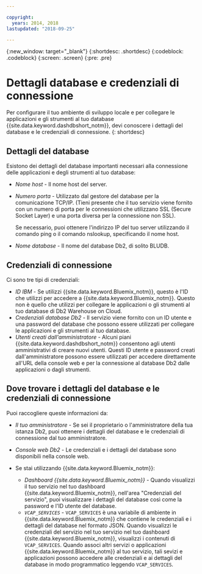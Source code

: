 ```yaml
---

copyright:
  years: 2014, 2018
lastupdated: "2018-09-25"

---
```


<!-- Attribute definitions --> 
{:new_window: target="_blank"}
{:shortdesc: .shortdesc}
{:codeblock: .codeblock}
{:screen: .screen}
{:pre: .pre}

# Dettagli database e credenziali di connessione 

Per configurare il tuo ambiente di sviluppo locale e per collegare le applicazioni e gli strumenti al tuo database {{site.data.keyword.dashdbshort_notm}}, devi conoscere i dettagli del database e le credenziali di connessione.
{: shortdesc}

## Dettagli del database

Esistono dei dettagli del database importanti necessari alla connessione delle applicazioni e degli strumenti al tuo database:

- *Nome host* - Il nome host del server.
- *Numero porta* - Utilizzato dal gestore del database per la comunicazione TCP/IP. (Tieni presente che il tuo servizio viene fornito con un numero di porta per le connessioni che utilizzano SSL (Secure Socket Layer) e una porta diversa per la connessione non SSL).

   Se necessario, puoi ottenere l'indirizzo IP del tuo server utilizzando il comando ping o il comando nslookup, specificando il nome host.
- *Nome database* - Il nome del database Db2, di solito BLUDB.

## Credenziali di connessione 

Ci sono tre tipi di credenziali:

- *ID IBM* - Se utilizzi {{site.data.keyword.Bluemix_notm}}, questo è l'ID che utilizzi per accedere a {{site.data.keyword.Bluemix_notm}}. Questo non è quello che utilizzi per collegare le applicazioni o gli strumenti al tuo database di Db2 Warehouse on Cloud.
- *Credenziali database Db2* - Il servizio viene fornito con un ID utente e una password del database che possono essere utilizzati per collegare le applicazioni e gli strumenti al tuo database.
- *Utenti creati dall'amministratore* - Alcuni piani {{site.data.keyword.dashdbshort_notm}} consentono agli utenti amministrativi di creare nuovi utenti. Questi ID utente e password creati dall'amministratore possono essere utilizzati per accedere direttamente all'URL della console web e per la connessione al database Db2 dalle applicazioni o dagli strumenti.

## Dove trovare i dettagli del database e le credenziali di connessione

Puoi raccogliere queste informazioni da:

- *Il tuo amministratore* - Se sei il proprietario o l'amministratore della tua istanza Db2, puoi ottenere i dettagli del database e le credenziali di connessione dal tuo amministratore.
- *Console web Db2* - Le credenziali e i dettagli del database sono disponibili nella console web.
- Se stai utilizzando {{site.data.keyword.Bluemix_notm}}: 
   
   - *Dashboard {{site.data.keyword.Bluemix_notm}}* - Quando visualizzi il tuo servizio nel tuo dashboard {{site.data.keyword.Bluemix_notm}}, nell'area "Credenziali del servizio", puoi visualizzare i dettagli del database così come la password e l'ID utente del database.
   - *`VCAP_SERVICES`* - `VCAP_SERVICES` è una variabile di ambiente in {{site.data.keyword.Bluemix_notm}} che contiene le credenziali e i dettagli del database nel formato JSON. Quando visualizzi le credenziali del servizio nel tuo servizio nel tuo dashboard {{site.data.keyword.Bluemix_notm}}, visualizzi i contenuti di `VCAP_SERVICES`. Quando associ altri servizi o applicazioni {{site.data.keyword.Bluemix_notm}} al tuo servizio, tali sevizi e applicazioni possono accedere alle credenziali e ai dettagli del database in modo programmatico leggendo `VCAP_SERVICES`.

